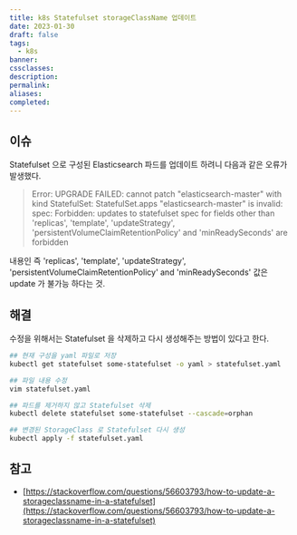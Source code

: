 ```yaml
---
title: k8s Statefulset storageClassName 업데이트
date: 2023-01-30
draft: false
tags:
  - k8s
banner: 
cssclasses: 
description: 
permalink: 
aliases: 
completed:
---
```

## 이슈

Statefulset 으로 구성된 Elasticsearch 파드를 업데이트 하려니 다음과 같은 오류가 발생했다.

> Error: UPGRADE FAILED: cannot patch "elasticsearch-master" with kind StatefulSet: StatefulSet.apps "elasticsearch-master" is invalid: spec: Forbidden: updates to statefulset spec for fields other than 'replicas', 'template', 'updateStrategy', 'persistentVolumeClaimRetentionPolicy' and 'minReadySeconds' are forbidden

내용인 즉 'replicas', 'template', 'updateStrategy', 'persistentVolumeClaimRetentionPolicy' and 'minReadySeconds' 값은 update 가 불가능 하다는 것.

  

## 해결

수정을 위해서는 Statefulset 을 삭제하고 다시 생성해주는 방법이 있다고 한다.

```bash
## 현재 구성을 yaml 파일로 저장
kubectl get statefulset some-statefulset -o yaml > statefulset.yaml

## 파일 내용 수정
vim statefulset.yaml

## 파드를 제거하지 않고 Statefulset 삭제
kubectl delete statefulset some-statefulset --cascade=orphan

## 변경된 StorageClass 로 Statefulset 다시 생성
kubectl apply -f statefulset.yaml
```

  

## 참고

- [https://stackoverflow.com/questions/56603793/how-to-update-a-storageclassname-in-a-statefulset](https://stackoverflow.com/questions/56603793/how-to-update-a-storageclassname-in-a-statefulset)